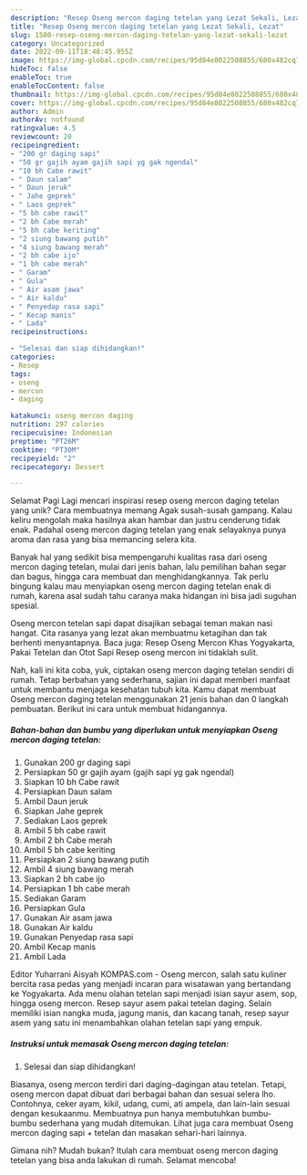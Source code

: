 ```yaml
---
description: "Resep Oseng mercon daging tetelan yang Lezat Sekali, Lezat"
title: "Resep Oseng mercon daging tetelan yang Lezat Sekali, Lezat"
slug: 1500-resep-oseng-mercon-daging-tetelan-yang-lezat-sekali-lezat
category: Uncategorized
date: 2022-09-11T18:48:45.955Z
image: https://img-global.cpcdn.com/recipes/95d84e8022508855/680x482cq70/oseng-mercon-daging-tetelan-foto-resep-utama.jpg
hideToc: false
enableToc: true
enableTocContent: false
thumbnail: https://img-global.cpcdn.com/recipes/95d84e8022508855/680x482cq70/oseng-mercon-daging-tetelan-foto-resep-utama.jpg
cover: https://img-global.cpcdn.com/recipes/95d84e8022508855/680x482cq70/oseng-mercon-daging-tetelan-foto-resep-utama.jpg
author: Admin
authorAv: notfound
ratingvalue: 4.5
reviewcount: 20
recipeingredient:
- "200 gr daging sapi"
- "50 gr gajih ayam gajih sapi yg gak ngendal"
- "10 bh Cabe rawit"
- " Daun salam"
- " Daun jeruk"
- " Jahe geprek"
- " Laos geprek"
- "5 bh cabe rawit"
- "2 bh Cabe merah"
- "5 bh cabe keriting"
- "2 siung bawang putih"
- "4 siung bawang merah"
- "2 bh cabe ijo"
- "1 bh cabe merah"
- " Garam"
- " Gula"
- " Air asam jawa"
- " Air kaldu"
- " Penyedap rasa sapi"
- " Kecap manis"
- " Lada"
recipeinstructions:

- "Selesai dan siap dihidangkan!"
categories:
- Resep
tags:
- oseng
- mercon
- daging

katakunci: oseng mercon daging 
nutrition: 297 calories
recipecuisine: Indonesian
preptime: "PT26M"
cooktime: "PT30M"
recipeyield: "2"
recipecategory: Dessert

---
```



Selamat Pagi Lagi mencari inspirasi resep oseng mercon daging tetelan yang unik? Cara membuatnya memang Agak susah-susah gampang. Kalau keliru mengolah maka hasilnya akan hambar dan justru cenderung tidak enak. Padahal oseng mercon daging tetelan yang enak selayaknya punya aroma dan rasa yang bisa memancing selera kita.


Banyak hal yang sedikit bisa mempengaruhi kualitas rasa dari oseng mercon daging tetelan, mulai dari jenis bahan, lalu pemilihan bahan segar dan bagus, hingga cara membuat dan menghidangkannya. Tak perlu bingung kalau mau menyiapkan oseng mercon daging tetelan enak di rumah, karena asal sudah tahu caranya maka hidangan ini bisa jadi suguhan spesial.

Oseng mercon tetelan sapi dapat disajikan sebagai teman makan nasi hangat. Cita rasanya yang lezat akan membuatmu ketagihan dan tak berhenti menyantapnya. Baca juga: Resep Oseng Mercon Khas Yogyakarta, Pakai Tetelan dan Otot Sapi Resep oseng mercon ini tidaklah sulit.


Nah, kali ini kita coba, yuk, ciptakan oseng mercon daging tetelan sendiri di rumah. Tetap berbahan yang sederhana, sajian ini dapat memberi manfaat untuk membantu menjaga kesehatan tubuh kita. Kamu dapat membuat Oseng mercon daging tetelan menggunakan 21 jenis bahan dan 0 langkah pembuatan. Berikut ini cara untuk membuat hidangannya.

<!--inarticleads1-->

##### Bahan-bahan dan bumbu yang diperlukan untuk menyiapkan Oseng mercon daging tetelan:

1. Gunakan 200 gr daging sapi
1. Persiapkan 50 gr gajih ayam (gajih sapi yg gak ngendal)
1. Siapkan 10 bh Cabe rawit
1. Persiapkan  Daun salam
1. Ambil  Daun jeruk
1. Siapkan  Jahe geprek
1. Sediakan  Laos geprek
1. Ambil 5 bh cabe rawit
1. Ambil 2 bh Cabe merah
1. Ambil 5 bh cabe keriting
1. Persiapkan 2 siung bawang putih
1. Ambil 4 siung bawang merah
1. Siapkan 2 bh cabe ijo
1. Persiapkan 1 bh cabe merah
1. Sediakan  Garam
1. Persiapkan  Gula
1. Gunakan  Air asam jawa
1. Gunakan  Air kaldu
1. Gunakan  Penyedap rasa sapi
1. Ambil  Kecap manis
1. Ambil  Lada


Editor Yuharrani Aisyah KOMPAS.com - Oseng mercon, salah satu kuliner bercita rasa pedas yang menjadi incaran para wisatawan yang bertandang ke Yogyakarta. Ada menu olahan tetelan sapi menjadi isian sayur asem, sop, hingga oseng mercon. Resep sayur asem pakai tetelan daging. Selain memiliki isian nangka muda, jagung manis, dan kacang tanah, resep sayur asem yang satu ini menambahkan olahan tetelan sapi yang empuk. 

<!--inarticleads2-->

##### Instruksi untuk memasak Oseng mercon daging tetelan:


1. Selesai dan siap dihidangkan!

Biasanya, oseng mercon terdiri dari daging-dagingan atau tetelan. Tetapi, oseng mercon dapat dibuat dari berbagai bahan dan sesuai selera lho. Contohnya, ceker ayam, kikil, udang, cumi, ati ampela, dan lain-lain sesuai dengan kesukaanmu. Membuatnya pun hanya membutuhkan bumbu-bumbu sederhana yang mudah ditemukan. Lihat juga cara membuat Oseng mercon daging sapi + tetelan dan masakan sehari-hari lainnya. 

Gimana nih? Mudah bukan? Itulah cara membuat oseng mercon daging tetelan yang bisa anda lakukan di rumah. Selamat mencoba!
